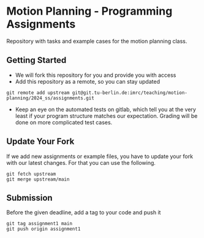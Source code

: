 # Motion Planning - Programming Assignments

Repository with tasks and example cases for the motion planning class.

## Getting Started

* We will fork this repository for you and provide you with access
* Add this repository as a remote, so you can stay updated

```
git remote add upstream git@git.tu-berlin.de:imrc/teaching/motion-planning/2024_ss/assignments.git
```

* Keep an eye on the automated tests on gitlab, which tell you at the very least if your program structure matches our expectation. Grading will be done on more complicated test cases.
  
## Update Your Fork

If we add new assignments or example files, you have to update your fork with our latest changes. For that you can use the following.

```
git fetch upstream
git merge upstream/main
```

## Submission

Before the given deadline, add a tag to your code and push it

```
git tag assignment1 main
git push origin assignment1
```